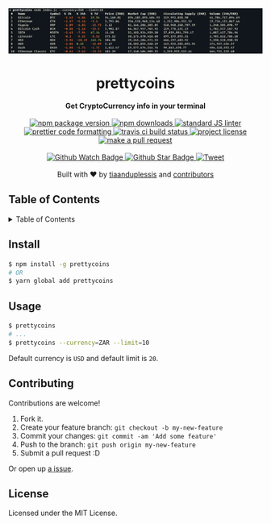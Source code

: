 <div align="center">
  <img src="example.png" alt=""/>
</div>
<h1 align="center">prettycoins</h1>
<div align="center">
  <strong>Get CryptoCurrency info in your terminal</strong>
</div>
<br>
<div align="center">
  <a href="https://npmjs.org/package/prettycoins">
    <img src="https://img.shields.io/npm/v/prettycoins.svg?style=flat-square" alt="npm package version" />
  </a>
  <a href="https://npmjs.org/package/prettycoins">
  <img src="https://img.shields.io/npm/dm/prettycoins.svg?style=flat-square" alt="npm downloads" />
  </a>
  <a href="https://github.com/feross/standard">
    <img src="https://img.shields.io/badge/code%20style-standard-brightgreen.svg?style=flat-square" alt="standard JS linter" />
  </a>
  <a href="https://github.com/prettier/prettier">
    <img src="https://img.shields.io/badge/styled_with-prettier-ff69b4.svg?style=flat-square" alt="prettier code formatting" />
  </a>
  <a href="https://travis-ci.org/tiaanduplessis/prettycoins">
    <img src="https://img.shields.io/travis/tiaanduplessis/prettycoins.svg?style=flat-square" alt="travis ci build status" />
  </a>
  <a href="https://github.com/tiaanduplessis/prettycoins/blob/master/LICENSE">
    <img src="https://img.shields.io/npm/l/prettycoins.svg?style=flat-square" alt="project license" />
  </a>
  <a href="http://makeapullrequest.com">
    <img src="https://img.shields.io/badge/PRs-welcome-brightgreen.svg?style=flat-square" alt="make a pull request" />
  </a>
</div>
<br>
<div align="center">
  <a href="https://github.com/tiaanduplessis/prettycoins/watchers">
    <img src="https://img.shields.io/github/watchers/tiaanduplessis/prettycoins.svg?style=social" alt="Github Watch Badge" />
  </a>
  <a href="https://github.com/tiaanduplessis/prettycoins/stargazers">
    <img src="https://img.shields.io/github/stars/tiaanduplessis/prettycoins.svg?style=social" alt="Github Star Badge" />
  </a>
  <a href="https://twitter.com/intent/tweet?text=Check%20out%20prettycoins!%20https://github.com/tiaanduplessis/prettycoins%20%F0%9F%91%8D">
    <img src="https://img.shields.io/twitter/url/https/github.com/tiaanduplessis/prettycoins.svg?style=social" alt="Tweet" />
  </a>
</div>
<br>
<div align="center">
  Built with ❤︎ by <a href="https://github.com/tiaanduplessis">tiaanduplessis</a> and <a href="https://github.com/tiaanduplessis/prettycoins/contributors">contributors</a>
</div>

<h2>Table of Contents</h2>
<details>
  <summary>Table of Contents</summary>
  <li><a href="#install">Install</a></li>
  <li><a href="#usage">Usage</a></li>
  <li><a href="#contribute">Contribute</a></li>
  <li><a href="#license">License</a></li>
</details>

## Install

```sh
$ npm install -g prettycoins
# OR
$ yarn global add prettycoins
```

## Usage

```sh
$ prettycoins
# ...
$ prettycoins --currency=ZAR --limit=10
```

Default currency is `USD` and default limit is `20`.

## Contributing

Contributions are welcome!

1. Fork it.
2. Create your feature branch: `git checkout -b my-new-feature`
3. Commit your changes: `git commit -am 'Add some feature'`
4. Push to the branch: `git push origin my-new-feature`
5. Submit a pull request :D

Or open up [a issue](https://github.com/tiaanduplessis/prettycoins/issues).

## License

Licensed under the MIT License.
